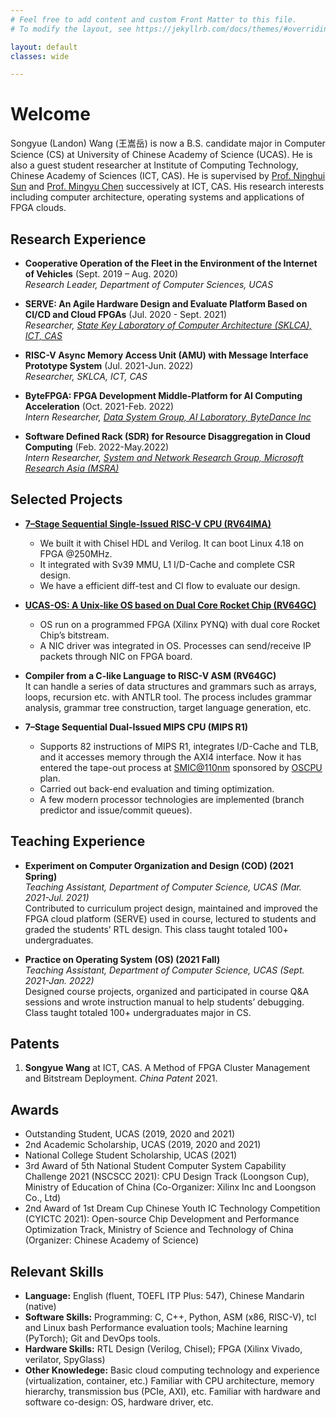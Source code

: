 ```yaml
---
# Feel free to add content and custom Front Matter to this file.
# To modify the layout, see https://jekyllrb.com/docs/themes/#overriding-theme-defaults

layout: default
classes: wide

---
```

# Welcome

Songyue (Landon) Wang (王嵩岳) is now a B.S. candidate major in Computer Science (CS) at University of Chinese Academy of Science (UCAS). He is also a guest student researcher at Institute of Computing Technology, Chinese Academy of Sciences (ICT, CAS). He is supervised by [Prof. Ninghui Sun](https://dl.acm.org/profile/81100446659) and [Prof. Mingyu Chen](https://scholar.google.com/citations?user=_hZiQeUAAAAJ&hl=zh-CN) successively at ICT, CAS. His research interests including computer architecture, operating systems and applications of FPGA clouds.

## Research Experience

+ **Cooperative Operation of the Fleet in the Environment of the Internet of Vehicles** (Sept. 2019 – Aug. 2020)\
  *Research Leader, Department of Computer Sciences, UCAS*

+ **SERVE: An Agile Hardware Design and Evaluate Platform Based on CI/CD and Cloud FPGAs** (Jul. 2020 - Sept. 2021)\
  *Researcher, [State Key Laboratory of Computer Architecture (SKLCA), ICT, CAS](http://english.ict.cas.cn/rh/rd/200908/t20090820_33353.html)*
  
+ **RISC-V Async Memory Access Unit (AMU) with Message Interface Prototype System** (Jul. 2021-Jun. 2022)\
  *Researcher, SKLCA, ICT, CAS*

+ **ByteFPGA: FPGA Development Middle-Platform for AI Computing Acceleration** (Oct. 2021-Feb. 2022)\
  *Intern Researcher, [Data System Group, AI Laboratory, ByteDance Inc](https://ailab.bytedance.com/research)*
  
+ ****Software Defined Rack (SDR) for Resource Disaggregation in Cloud Computing**** (Feb. 2022-May.2022)\
  *Intern Researcher, [System and Network Research Group, Microsoft Research Asia (MSRA)](https://www.microsoft.com/en-us/research/group/systems-and-networking-research-group-asia/)*
 
## Selected Projects
+ **[7–Stage Sequential Single-Issued RISC-V CPU (RV64IMA)](./project/cpu-rv64ima)**
  + We built it with Chisel HDL and Verilog. It can boot Linux 4.18 on FPGA @250MHz. 
  + It integrated with Sv39 MMU, L1 I/D-Cache and complete CSR design.
  + We have a efficient diff-test and CI flow to evaluate our design.

+ **[UCAS-OS: A Unix-like OS based on Dual Core Rocket Chip (RV64GC)](./project/ucas-os)**
  + OS run on a programmed FPGA (Xilinx PYNQ) with dual core Rocket Chip’s bitstream. 
  + A NIC driver was integrated in OS. Processes can send/receive IP packets through NIC on FPGA board.
 
+ **Compiler from a C-like Language to RISC-V ASM (RV64GC)**\
  It can handle a series of data structures and grammars such as arrays, loops, recursion etc. with ANTLR tool. The process includes grammar analysis, grammar tree construction, target language generation, etc.
  
+ **7–Stage Sequential Dual-Issued MIPS CPU (MIPS R1)**
  + Supports 82 instructions of MIPS R1, integrates I/D-Cache and TLB, and it accesses memory through the AXI4 interface. Now it has entered the tape-out process at [SMIC@110nm](https://www.smics.com/en/site/mature_logic) sponsored by [OSCPU](https://github.com/OSCPU) plan.
  + Carried out back-end evaluation and timing optimization.
  + A few modern processor technologies are implemented (branch predictor and issue/commit queues).

## Teaching Experience
+ **Experiment on Computer Organization and Design (COD) (2021 Spring)**\
  *Teaching Assistant, Department of Computer Science, UCAS (Mar. 2021-Jul. 2021)*\
  Contributed to curriculum project design, maintained and improved the FPGA cloud platform (SERVE) used in course, lectured to students and graded the students’ RTL design. This class taught totaled 100+ undergraduates.
  
+ **Practice on Operating System (OS) (2021 Fall)**\
  *Teaching Assistant, Department of Computer Science, UCAS (Sept. 2021-Jan. 2022)*\
  Designed course projects, organized and participated in course Q&A sessions and wrote instruction manual to help
students’ debugging. Class taught totaled 100+ undergraduates major in CS.

## Patents
1. **Songyue Wang** at ICT, CAS. A Method of FPGA Cluster Management and Bitstream Deployment. *China Patent* 2021.

## Awards

+ Outstanding Student, UCAS (2019, 2020 and 2021)
+ 2nd Academic Scholarship, UCAS (2019, 2020 and 2021)
+ National College Student Scholarship, UCAS (2021)
+ 3rd Award of 5th National Student Computer System Capability Challenge 2021 (NSCSCC 2021): CPU Design Track (Loongson Cup), Ministry of Education of China (Co-Organizer: Xilinx Inc and Loongson Co., Ltd) 
+ 2nd Award of 1st Dream Cup Chinese Youth IC Technology Competition (CYICTC 2021): Open-source Chip Development and Performance Optimization Track, Ministry of Science and Technology of China (Organizer: Chinese Academy of Science)

## Relevant Skills
+ **Language:** English (fluent, TOEFL ITP Plus: 547), Chinese Mandarin (native)
+ **Software Skills:** Programming: C, C++, Python, ASM (x86, RISC-V), tcl and Linux bash Performance evaluation tools; Machine learning (PyTorch); Git and DevOps tools.
+ **Hardware Skills:** RTL Design (Verilog, Chisel); FPGA (Xilinx Vivado, verilator, SpyGlass)
+ **Other Knowledege:** Basic cloud computing technology and experience (virtualization, container, etc.) Familiar with CPU architecture, memory hierarchy, transmission bus (PCIe, AXI), etc. Familiar with hardware and software co-design: OS, hardware driver, etc.
